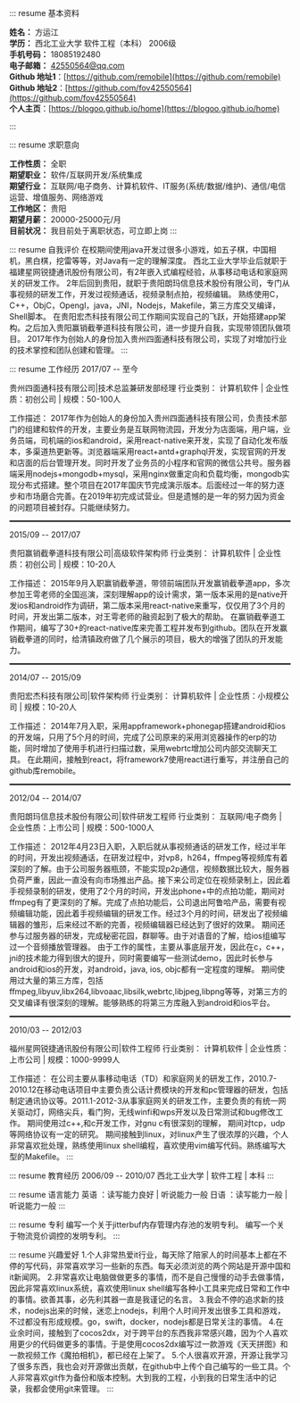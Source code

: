 <style>
.resumeContainer { font-size: 12px !important; }
dt { background: url(img/resumeMenubg.jpg) no-repeat 5px 0; }
ul { -webkit-padding-start: 0px; padding: 0px !important; }
li { list-style:none; }
h5 { height: 26px; line-height: 26px; color: #315AAA; text-indent: 20px; font-size: 14px; }
dd { padding-left: 20px; margin: 10px; line-height: 1.8em; }
hr { border:0.5px dotted gray !important; }
</style>

::: resume 基本资料

- **姓名：** 方运江
- **学历：** 西北工业大学  软件工程（本科）  2006级  
- **手机号码：** 18085192480  
- **电子邮箱：** 42550564@qq.com
- **Github 地址1**：[https://github.com/remobile](https://github.com/remobile)
- **Github 地址2**：[https://github.com/fov42550564](https://github.com/fov42550564)
- **个人主页**：[https://blogoo.github.io/home](https://blogoo.github.io/home)

:::

::: resume 求职意向
- **工作性质：** 全职
- **期望职业：** 软件/互联网开发/系统集成
- **期望行业：** 互联网/电子商务、计算机软件、IT服务(系统/数据/维护)、通信/电信运营、增值服务、网络游戏
- **工作地区：** 贵阳
- **期望月薪：** 20000-25000元/月
- **目前状况：** 我目前处于离职状态，可立即上岗
:::

::: resume 自我评价
在校期间使用java开发过很多小游戏，如五子棋，中国相机，黑白棋，挖雷等等，对Java有一定的理解深度。
西北工业大学毕业后就职于福建星网锐捷通讯股份有限公司，有2年嵌入式编程经验，从事移动电话和家庭网关的研发工作。
2年后回到贵阳，就职于贵阳朗玛信息技术股份有限公司，专门从事视频的研发工作，开发过视频通话，视频录制点拍，视频编辑。
熟练使用C，C++，ObjC，Opengl，java，JNI，Nodejs，Makefile，第三方库交叉编译，Shell脚本。
在贵阳宏杰科技有限公司工作期间实现自己的飞跃，开始搭建app架构。之后加入贵阳赢销截拳道科技有限公司，进一步提升自我，实现带领团队做项目。
2017年作为创始人的身份加入贵州四面通科技有限公司，实现了对增加行业的技术掌控和团队创建和管理。
:::

::: resume 工作经历
2017/07 -- 至今

贵州四面通科技有限公司|技术总监兼研发部经理
行业类别： 计算机软件 |  企业性质：初创公司 | 规模：50-100人

工作描述：
2017年作为创始人的身份加入贵州四面通科技有限公司，负责技术部门的组建和软件的开发，主要业务是互联网物流园，开发分为店面端，用户端，业务员端，司机端的ios和android，采用react-native来开发，实现了自动化发布版本，多渠道热更新等。浏览器端采用react+antd+graphql开发，实现官网的开发和店面的后台管理开发。同时开发了业务员的小程序和官网的微信公共号。服务器端采用nodejs+mongodb+mysql，采用nginx做重定向和负载均衡，mongodb实现分布式搭建。整个项目在2017年国庆节完成演示版本。后面经过一年的努力逐步和市场磨合完善。在2019年初完成试营业。但是遗憾的是一年的努力因为资金的问题项目被封存。只能继续努力。


---


2015/09 -- 2017/07

贵阳赢销截拳道科技有限公司|高级软件架构师
行业类别： 计算机软件 |  企业性质：初创公司 | 规模：10-20人

工作描述：
2015年9月入职赢销截拳道，带领前端团队开发赢销截拳道app，多次参加王雩老师的全国巡演，深刻理解app的设计需求，第一版本采用的是native开发ios和android作为调研，第二版本采用react-native来重写，仅仅用了3个月的时间，开发出第二版本，对王雩老师的融资起到了极大的帮助。
在赢销截拳道工作期间，编写了30+的react-native库来完善工程并发布到github。团队在开发赢销截拳道的同时，给清镇政府做了几个展示的项目，极大的增强了团队的开发能力。


---


2014/07 -- 2015/09

贵阳宏杰科技有限公司|软件架构师
行业类别： 计算机软件 |  企业性质：小规模公司 | 规模：10-20人

工作描述：
2014年7月入职，采用appframework+phonegap搭建android和ios的开发端，只用了5个月的时间，完成了公司原来的采用浏览器操作的erp的功能，同时增加了使用手机进行扫描过数，采用webrtc增加公司内部交流聊天工具。
在此期间，接触到react，将framework7使用react进行重写，并注册自己的github库remobile。

---


2012/04 -- 2014/07

贵阳朗玛信息技术股份有限公司|软件研发工程师
行业类别： 互联网/电子商务 |  企业性质：上市公司 | 规模：500-1000人

工作描述：
2012年4月23日入职，入职后就从事视频通话的研发工作，经过半年的时间，开发出视频通话，在研发过程中，对vp8，h264，ffmpeg等视频库有着深刻的了解。由于公司服务器瓶颈，不能实现p2p通信，视频数据比较大，服务器负荷严重，因此一直没有向市场推出产品。接下来公司定位在视频录制上，因此着手视频录制的研发，使用了2个月的时间，开发出phone+中的点拍功能，期间对ffmpeg有了更深刻的了解。完成了点拍功能后，公司退出阿鲁哈产品，需要有视频编辑功能，因此着手视频编辑的研发工作。经过3个月的时间，研发出了视频编辑器的雏形，后来经过不断的完善，视频编辑器已经达到了很好的效果。
期间还参与过服务器的研发，完成秘密花园，群聊等。由于对语音的了解，给ios组编写过一个音频播放管理器。
由于工作的属性，主要从事底层开发，因此在c，c++，jni的技术能力得到很大的提升，同时需要编写一些测试demo，因此时长参与android和ios的开发，对android，java, ios, objc都有一定程度的理解。
期间使用过大量的第三方库，包括ffmpeg,libyuv,libx264,libvoaac,libsilk,webrtc,libjpeg,libpng等等，对第三方的交叉编译有很深刻的理解。能够熟练的将第三方库融入到android和ios平台。


---


2010/03 -- 2012/03

福州星网锐捷通讯股份有限公司|软件工程师
行业类别： 计算机软件 | 企业性质：上市公司 | 规模：1000-9999人

工作描述：
在公司主要从事移动电话（TD）和家庭网关的研发工作，2010.7-2010.12在移动电话项目中主要负责公话计费模块的开发和pc管理器的研发，包括制定通讯协议等。2011.1-2012-3从事家庭网关的研发工作，主要负责的有统一网关驱动灯，网络尖兵，看门狗，无线winfi和wps开发以及日常测试和bug修改工作。
期间使用过c++,和c开发工作，对gnu c有很深刻的理解， 期间对tcp，udp等网络协议有一定的研究。 期间接触到linux，对linux产生了很浓厚的兴趣，个人非常喜欢批处理，熟练使用linux shell编程，喜欢使用vim编写代码。熟练编写大型的Makefile。
:::


::: resume 教育经历
2006/09 -- 2010/07
西北工业大学 | 软件工程 | 本科
:::

::: resume 语言能力
英语 ：读写能力良好 | 听说能力一般
日语 ：读写能力一般 | 听说能力一般
:::

::: resume 专利
编写一个关于jitterbuf内存管理内存池的发明专利。
编写一个关于物流竞价调控的发明专利。
:::

::: resume 兴趣爱好
1.个人非常热爱it行业，每天除了陪家人的时间基本上都在不停的写代码，非常喜欢学习一些新的东西。每天必须浏览的两个网站是开源中国和it新闻网。
2.非常喜欢让电脑做做更多的事情，而不是自己慢慢的动手去做事情，因此非常喜欢linux系统，喜欢使用linux shell编写各种小工具来完成日常和工作中的事情。欲善其事，必先利其器一直是我谨记的名言。
3.我会不停的追求新的技术，nodejs出来的时候，迷恋上nodejs，利用个人时间开发出很多工具和游戏，不过都没有形成规模。go，swift，docker，nodejs都是日常关注的事情。
4.在业余时间，接触到了cocos2dx，对于跨平台的东西我非常感兴趣，因为个人喜欢用更少的代码做更多的事情。于是使用cocos2dx编写过一款游戏《天天拼图》和一款视频工作《魔拍相机》，都已经在上架了。
5.个人很喜欢开源，开源让我学习了很多东西，我也会对开源做出贡献，在github中上传个自己编写的一些工具。个人非常喜欢git作为备份和版本控制。大到我的工程，小到我的日常生活中的记录，我都会使用git来管理。
:::
